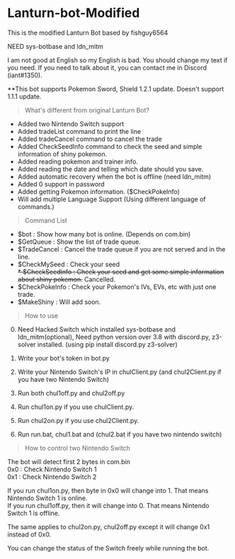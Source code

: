 # Lanturn-bot-Modified
This is the modified Lanturn Bot based by fishguy6564

NEED sys-botbase and ldn_mitm

I am not good at English so my English is bad. You should change my text if you need.
If you need to talk about it, you can contact me in Discord (iant#1350).

**This bot supports Pokemon Sword, Shield 1.2.1 update. Doesn't support 1.1.1 update.

>What's different from original Lanturn Bot?
* Added two Nintendo Switch support
* Added tradeList command to print the line
* Added tradeCancel command to cancel the trade
* Added CheckSeedInfo command to check the seed and simple information of shiny pokemon.
* Added reading pokemon and trainer info.
* Added reading the date and telling which date should you save.
* Added automatic recovery when the bot is offline (need ldn_mitm)
* Added 0 support in password
* Added getting Pokemon information. ($CheckPokeInfo)
* Will add multiple Language Support (Using different language of commands.)

>Command List
* $bot : Show how many bot is online. (Depends on com.bin)
* $GetQueue : Show the list of trade queue.
* $TradeCancel : Cancel the trade queue if you are not served and in the line.
* $CheckMySeed : Check your seed  
~~* $CheckSeedInfo : Check your seed and get some simple information about shiny pokemon.~~ Cancelled.  
* $CheckPokeInfo : Check your Pokemon's IVs, EVs, etc with just one trade.
* $MakeShiny : Will add soon.


>How to use

0. Need Hacked Switch which installed sys-botbase and ldn_mitm(optional), Need python version over 3.8 with discord.py, z3-solver installed. (using pip install discord.py z3-solver)  

1. Write your bot's token in bot.py
2. Write your Nintendo Switch's IP in chulClient.py (and chul2Client.py if you have two Nintendo Switch)
3. Run both chul1off.py and chul2off.py
4. Run chul1on.py if you use chulClient.py.
5. Run chul2on.py if you use chul2Client.py.
6. Run run.bat, chul1.bat and (chul2.bat if you have two nintendo switch)

>How to control two Nintendo Switch

The bot will detect first 2 bytes in com.bin  
0x0 : Check Nintendo Switch 1  
0x1 : Check Nintendo Switch 2  

If you run chul1on.py, then byte in 0x0 will change into 1. That means Nintendo Switch 1 is online.  
If you run chul1off.py, then it will change into 0. That means Nintendo Switch 1 is offline.

The same applies to chul2on.py, chul2off.py except it will change 0x1 instead of 0x0.

You can change the status of the Switch freely while running the bot. 
